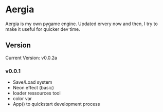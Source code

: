 Aergia
=========

Aergia is my own pygame engine. Updated ervery now and then, I try to make it useful for quicker dev time.

## Version
Current Version: v0.0.2a

### v0.0.1
- Save/Load system
- Neon effect (basic)
- loader ressources tool
- color var
- App() to quickstart development process